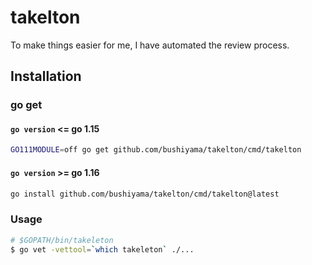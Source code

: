 # takelton

To make things easier for me, I have automated the review process.

## Installation

### go get

#### `go version` <= go 1.15

```bash
GO111MODULE=off go get github.com/bushiyama/takelton/cmd/takelton
```

#### `go version` >= go 1.16

```bash
go install github.com/bushiyama/takelton/cmd/takelton@latest
```

### Usage

```bash
# $GOPATH/bin/takeleton
$ go vet -vettool=`which takeleton` ./...
```
